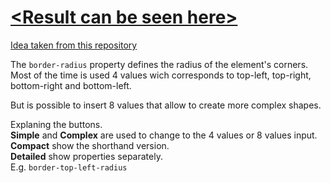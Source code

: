 # <a href="https://luyny.github.io/Border-radius-Previewer/"> \<Result can be seen here\></a>

<a href="https://github.com/florinpop17/app-ideas"> Idea taken from this repository</a>



The <code>border-radius</code> property defines the radius of the element's corners.
Most of the time is used 4 values wich corresponds to top-left, top-right, bottom-right and bottom-left.

But is possible to insert 8 values that allow to create more complex shapes.

Explaning the buttons. <br>
<b>Simple</b> and <b>Complex</b> are used to change to the 4 values or 8 values input. <br>
<b>Compact</b> show the shorthand version.<br>
<b>Detailed</b> show properties separately. <br>
E.g. <code>border-top-left-radius</code>

